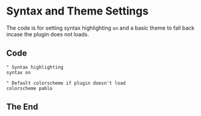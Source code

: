 # Syntax and Theme Settings

The code is for setting syntax highlighting `on` and a basic theme to fall back incase the plugin does not loads.

## Code

```vim
" Syntax highlighting
syntax on

" Default colorscheme if plugin doesn't load
colorscheme pablo
```

## The End
